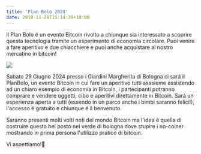```yaml
---
title: 'Plan Bolo 2024'
date: 2018-11-28T15:14:39+10:00
---
```


Il Plan Bolo é un evento Bitcoin rivolto a chiunque sia interessato a scoprire questa tecnologia tramite un esperimento di economia circolare. Puoi venire a fare aperitivo e due chiacchiere e puoi anche acquistare al nostro mercatino in bitcoin!

![](https://i.imgur.com/GGdw55o.jpeg)

Sabato 29 Giugno 2024 presso i Giardini Margherita di Bologna ci sará il PlanBolo, un evento Bitcoin in cui fare un aperitivo tutti asssieme assistendo ad un chiaro esempio di economia in Bitcoin, i partecipanti potranno comprare e vendere oggetti, cibo e aperitivi direttamente in Bitcoin. Sará un esperienza aperta a tutti (essendo in un parco anche i bimbi saranno felici!), l'accesso é gratuito e chiunque é il benvenuto.

Saranno presenti molti volti noti del mondo Bitcoin ma l'idea é quella di costruire questo bel posto nel verde di bologna dove stupire i no-coiner mostrando in prima persona l'utilizzo pratico di bitcoin.

Vi aspettiamo!🧡
